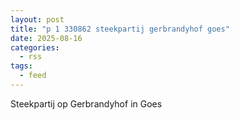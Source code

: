 ```yaml
---
layout: post
title: "p 1 330862 steekpartij gerbrandyhof goes"
date: 2025-08-16
categories: 
  - rss
tags: 
  - feed
---
```


Steekpartij op Gerbrandyhof in Goes
